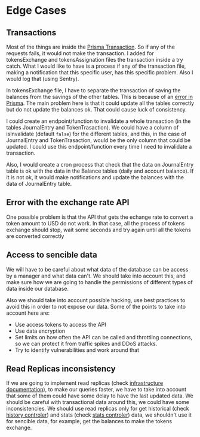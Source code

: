 # Edge Cases

## Transactions

Most of the things are inside the [Prisma Transaction](https://www.prisma.io/docs/concepts/components/prisma-client/transactions). So if any of the requests fails, it would not make the transaction. I added for tokensExchange and tokensAssignation files the transaction inside a try catch. What I would like to have is a process if any of the transaction file, making a notification that this specific user, has this specific problem. Also I would log that (using Sentry).

In tokensExchange file, I have to separate the transaction of saving the balances from the savings of the other tables. This is because of an [error in Prisma](https://github.com/prisma/prisma/issues/11750). The main problem here is that it could update all the tables correctly but do not update the balances ok. That could cause luck of consistency.

I could create an endpoint/function to invalidate a whole transaction (in the tables JournalEntry and TokenTrasaction). We could have a column of isInvalidate (default `false`) for the different tables, and this, in the case of JournalEntry and TokenTrasaction, would be the only column that could be updated. I could use this endpoint/function every time I need to invalidate a transaction.

Also, I would create a cron process that check that the data on JournalEntry table is ok with the data in the Balance tables (daily and account balance). If it is not ok, it would make notifications and update the balances with the data of JournalEntry table.

## Error with the exchange rate API

One possible problem is that the API that gets the echange rate to convert a token amount to USD do not work. In that case, all the process of tokens exchange should stop, wait some seconds and try again until all the tokens are converted correctly

## Access to sencible data

We will have to be careful about what data of the database can be access by a manager and what data can't. We should take into account this, and make sure how we are going to handle the permissions of different types of data inside our database.

Also we should take into account possible hacking, use best practices to avoid this in order to not expose our data. Some of the points to take into account here are:

- Use access tokens to access the API
- Use data encryption
- Set limits on how often the API can be called and throttling connections, so we can protect it from traffic spikes and DDoS attacks.
- Try to identify vulnerabilities and work around that

## Read Replicas inconsistency

If we are going to implement read replicas (check [infrastructure documentation](infrastructure.md)), to make our queries faster, we have to take into account that some of them could have some delay to have the last updated data. We should be careful with transactional data around this, we could have some inconsistencies. We should use read replicas only for get historical (check [history controler](../src/api/controllers/history.ts)) and stats (check [stats controler](../src/api/controllers/stats.ts)) data, we shouldn't use it for sencible data, for example, get the balances to make the tokens exchange.

